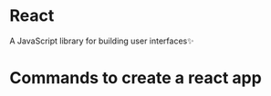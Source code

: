 # React
A JavaScript library for building user interfaces✨

# Commands to create a react app









